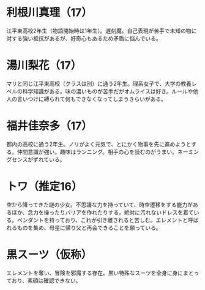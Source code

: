 # 利根川真理（17）

江平東高校2年生（物語開始時は1年生）。遅刻魔。自己表現が苦手で未知の物に対する強い抵抗があるが、好奇心もあるため矛盾に悩んでいる。

# 湯川梨花（17）

マリと同じ江平東高校（クラスは別）に通う2年生。理系女子で、大学の教養レベルの科学知識がある。味の濃いものが苦手だがオムライスは好き。ルールや他人の言いつけに縛られて何もできなくなってしまうきらいがある。

# 福井佳奈多（17）

都内の高校に通う2年生。ノリがよく元気で、とにかく物事を先に進めようとする。仲間意識が強い。趣味はランニング。相手の心を読むのがうまい。ネーミングセンスがずれている。

# トワ（推定16）

空から降ってきた謎の少女。不思議な力を持っていて、時空遷移をする能力があるほか、念力を操ったりバリアを作れたりする。絶対に汚れないドレスを着ている。ペンダントを持っており、これが引き離されると苦しむ。エレメントと呼ばれるものを集め、母星に帰り父と再会できることを願っている。

# 黒スーツ（仮称）

エレメントを奪い、冒険を邪魔する存在。黒い特殊なスーツを全身に身にまとっており、素顔は確認できない。 